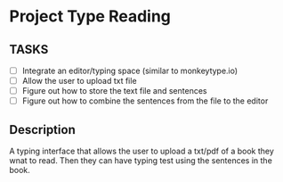 # Project Type Reading

## TASKS

- [ ] Integrate an editor/typing space (similar to monkeytype.io)
- [ ] Allow the user to upload txt file
- [ ] Figure out how to store the text file and sentences
- [ ] Figure out how to combine the sentences from the file to the editor

## Description

A typing interface that allows the user to upload a txt/pdf of a book they wnat to read. Then they can have typing test using the sentences in the book.